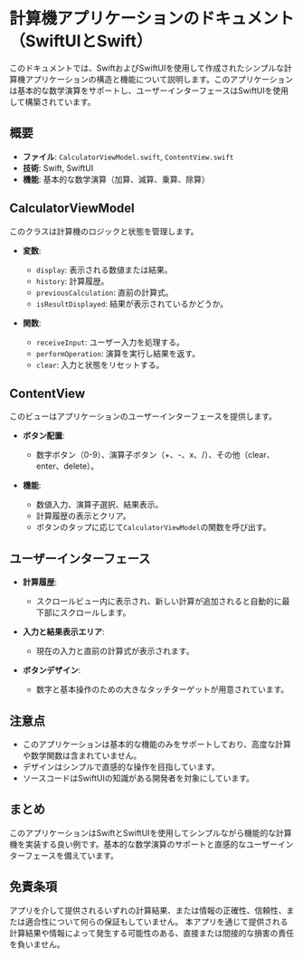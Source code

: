 # 計算機アプリケーションのドキュメント（SwiftUIとSwift）

このドキュメントでは、SwiftおよびSwiftUIを使用して作成されたシンプルな計算機アプリケーションの構造と機能について説明します。このアプリケーションは基本的な数学演算をサポートし、ユーザーインターフェースはSwiftUIを使用して構築されています。

## 概要

- **ファイル**: `CalculatorViewModel.swift`, `ContentView.swift`
- **技術**: Swift, SwiftUI
- **機能**: 基本的な数学演算（加算、減算、乗算、除算）

## CalculatorViewModel

このクラスは計算機のロジックと状態を管理します。

- **変数**:
  - `display`: 表示される数値または結果。
  - `history`: 計算履歴。
  - `previousCalculation`: 直前の計算式。
  - `isResultDisplayed`: 結果が表示されているかどうか。

- **関数**:
  - `receiveInput`: ユーザー入力を処理する。
  - `performOperation`: 演算を実行し結果を返す。
  - `clear`: 入力と状態をリセットする。

## ContentView

このビューはアプリケーションのユーザーインターフェースを提供します。

- **ボタン配置**:
  - 数字ボタン（0-9）、演算子ボタン（+、-、x、/）、その他（clear、enter、delete）。

- **機能**:
  - 数値入力、演算子選択、結果表示。
  - 計算履歴の表示とクリア。
  - ボタンのタップに応じて`CalculatorViewModel`の関数を呼び出す。

## ユーザーインターフェース

- **計算履歴**:
  - スクロールビュー内に表示され、新しい計算が追加されると自動的に最下部にスクロールします。

- **入力と結果表示エリア**:
  - 現在の入力と直前の計算式が表示されます。

- **ボタンデザイン**:
  - 数字と基本操作のための大きなタッチターゲットが用意されています。

## 注意点

- このアプリケーションは基本的な機能のみをサポートしており、高度な計算や数学関数は含まれていません。
- デザインはシンプルで直感的な操作を目指しています。
- ソースコードはSwiftUIの知識がある開発者を対象にしています。

## まとめ

このアプリケーションはSwiftとSwiftUIを使用してシンプルながら機能的な計算機を実装する良い例です。基本的な数学演算のサポートと直感的なユーザーインターフェースを備えています。

## 免責条項
アプリを介して提供されるいずれの計算結果、または情報の正確性、信頼性、または適合性について何らの保証もしていません。 
本アプリを通じて提供される計算結果や情報によって発生する可能性のある、直接または間接的な損害の責任を負いません。
